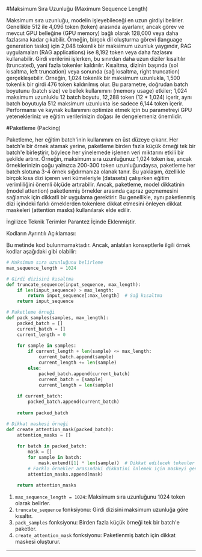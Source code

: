 #Maksimum Sıra Uzunluğu (Maximum Sequence Length)

Maksimum sıra uzunluğu, modelin işleyebileceği en uzun girdiyi belirler. Genellikle 512 ile 4,096 token (token) arasında ayarlanır, ancak görev ve mevcut GPU belleğine (GPU memory) bağlı olarak 128,000 veya daha fazlasına kadar çıkabilir. Örneğin, birçok dil oluşturma görevi (language generation tasks) için 2,048 tokenlik bir maksimum uzunluk yaygındır, RAG uygulamaları (RAG applications) ise 8,192 token veya daha fazlasını kullanabilir. Girdi verilerini işlerken, bu sınırdan daha uzun diziler kısaltılır (truncated), yani fazla tokenler kaldırılır. Kısaltma, dizinin başında (sol kısaltma, left truncation) veya sonunda (sağ kısaltma, right truncation) gerçekleşebilir. Örneğin, 1,024 tokenlik bir maksimum uzunlukla, 1,500 tokenlik bir girdi 476 token kaldırılmış olur. Bu parametre, doğrudan batch boyutunu (batch size) ve bellek kullanımını (memory usage) etkiler; 1,024 maksimum uzunluklu 12 batch boyutu, 12,288 token (12 * 1,024) içerir, aynı batch boyutuyla 512 maksimum uzunlukta ise sadece 6,144 token içerir. Performansı ve kaynak kullanımını optimize etmek için bu parametreyi GPU yetenekleriniz ve eğitim verilerinizin doğası ile dengelemeniz önemlidir.

#Paketleme (Packing)

Paketleme, her eğitim batch'inin kullanımını en üst düzeye çıkarır. Her batch'e bir örnek atamak yerine, paketleme birden fazla küçük örneği tek bir batch'e birleştirir, böylece her yinelemede işlenen veri miktarını etkili bir şekilde artırır. Örneğin, maksimum sıra uzunluğunuz 1,024 token ise, ancak örneklerinizin çoğu yalnızca 200-300 token uzunluğundaysa, paketleme her batch slotuna 3-4 örnek sığdırmanıza olanak tanır. Bu yaklaşım, özellikle birçok kısa dizi içeren veri kümeleriyle (datasets) çalışırken eğitim verimliliğini önemli ölçüde artırabilir. Ancak, paketleme, model dikkatinin (model attention) paketlenmiş örnekler arasında çapraz geçmemesini sağlamak için dikkatli bir uygulama gerektirir. Bu genellikle, aynı paketlenmiş dizi içindeki farklı örneklerden tokenlere dikkat etmesini önleyen dikkat maskeleri (attention masks) kullanılarak elde edilir.

İngilizce Teknik Terimler Parantez İçinde Eklenmiştir.

Kodların Ayrıntılı Açıklaması:

Bu metinde kod bulunmamaktadır. Ancak, anlatılan konseptlerle ilgili örnek kodlar aşağıdaki gibi olabilir:

```python
# Maksimum sıra uzunluğunu belirleme
max_sequence_length = 1024

# Girdi dizisini kısaltma
def truncate_sequence(input_sequence, max_length):
    if len(input_sequence) > max_length:
        return input_sequence[:max_length]  # Sağ kısaltma
    return input_sequence

# Paketleme örneği
def pack_samples(samples, max_length):
    packed_batch = []
    current_batch = []
    current_length = 0
    
    for sample in samples:
        if current_length + len(sample) <= max_length:
            current_batch.append(sample)
            current_length += len(sample)
        else:
            packed_batch.append(current_batch)
            current_batch = [sample]
            current_length = len(sample)
    
    if current_batch:
        packed_batch.append(current_batch)
    
    return packed_batch

# Dikkat maskesi örneği
def create_attention_mask(packed_batch):
    attention_masks = []
    
    for batch in packed_batch:
        mask = []
        for sample in batch:
            mask.extend([1] * len(sample))  # Dikkat edilecek tokenler
        # Farklı örnekler arasındaki dikkatini önlemek için maskeyi genişlet
        attention_masks.append(mask)
    
    return attention_masks
```

1. `max_sequence_length = 1024`: Maksimum sıra uzunluğunu 1024 token olarak belirler.
2. `truncate_sequence` fonksiyonu: Girdi dizisini maksimum uzunluğa göre kısaltır.
3. `pack_samples` fonksiyonu: Birden fazla küçük örneği tek bir batch'e paketler.
4. `create_attention_mask` fonksiyonu: Paketlenmiş batch için dikkat maskesi oluşturur.

---

